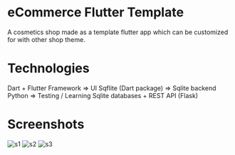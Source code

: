 # eCommerce Flutter Template

A cosmetics shop made as a template flutter app which can be customized for with other shop theme.

# Technologies

Dart + Flutter Framework => UI
Sqflite (Dart package) => Sqlite backend
Python => Testing / Learning Sqlite databases + REST API (Flask)

# Screenshots
![s1](https://user-images.githubusercontent.com/55505135/123232748-20a03600-d4e2-11eb-94b8-a3e3946538a8.png)
![s2](https://user-images.githubusercontent.com/55505135/123233699-f0a56280-d4e2-11eb-8e0c-a14617d27b54.png)
![s3](https://user-images.githubusercontent.com/55505135/123233681-ed11db80-d4e2-11eb-9207-51c588caa5d9.png)

